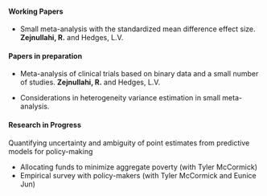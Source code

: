 #### Working Papers

 - Small meta-analysis with the standardized mean difference effect size. **Zejnullahi, R.** and Hedges, L.V. 

#### Papers in preparation

 - Meta-analysis of clinical trials based on binary data and a small number of studies. **Zejnullahi, R.** and Hedges, L.V. 
 
 - Considerations in heterogeneity variance estimation in small meta-analysis. 


#### Research in Progress

Quantifying uncertainty and ambiguity of point estimates from predictive models for policy-making 
 - Allocating funds to minimize aggregate poverty (with Tyler McCormick)
 - Empirical survey with policy-makers (with Tyler McCormick and Eunice Jun)

